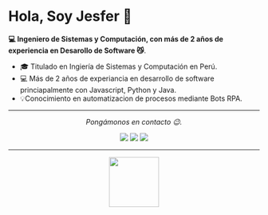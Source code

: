 # Hola, Soy Jesfer 👋

**💻 Ingeniero de Sistemas y Computación, con más de 2 años de experiencia en Desarollo de Software 😼**.

- 🎓 Titulado en Ingiería de Sistemas y Computación en Perú.
- 💻 Más de 2 años de experiancia en desarrollo de software princiapalmente con Javascript, Python y Java.
- 💡Conocimiento en automatizacion de procesos mediante Bots RPA.

<hr>
<p align="center">
  <i>Pongámonos en contacto 😉.</i>

<p align="center">
<a href= "https://jesfer.dev"><img src="https://img.icons8.com/?size=50&id=8bVNpI807DcA&format=png&color=000000"/></a>
<a href= "https://www.linkedin.com/in/jesferlujan/"><img src="https://img.icons8.com/?size=50&id=114445&format=png&color=000000"/></a>
<a href= "mailto:jesferlujan@gmail.com"><img src="https://img.icons8.com/?size=50&id=YrXy82StfwT9&format=png&color=000000"/></a>


</p>

---

<p align="center">
  <img src="https://raw.githubusercontent.com/coderjojo/coderjojo/master/img/github.gif" width=100>
  <br><br>
</p>


